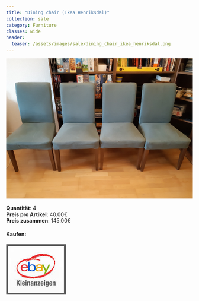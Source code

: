 ```yaml
---
title: "Dining chair (Ikea Henriksdal)"
collection: sale
category: Furniture
classes: wide
header: 
  teaser: /assets/images/sale/dining_chair_ikea_henriksdal.png
---
```




<a href="">
  <img src="/assets/images/sale/dining_chair_ikea_henriksdal.png" alt="Dining chair (Ikea Henriksdal)">
</a>

   **Quantit&#228;t**: 4  
   **Preis pro Artikel**: 40.00€  
   **Preis zusammen**: 145.00€  


#### Kaufen:
<a href="">
  <img src="/assets/images/ebay.png" alt="Ebay Kleinanzeigen" style="border: 5px solid #555">
</a>

